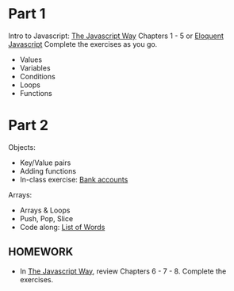 # Part 1
Intro to Javascript:
[The Javascript Way](https://github.com/thejsway/thejsway) Chapters 1 - 5 or [Eloquent Javascript](https://eloquentjavascript.net/) Complete the exercises as you go.
* Values
* Variables
* Conditions
* Loops
* Functions

# Part 2
Objects:
* Key/Value pairs
* Adding functions
* In-class exercise: [Bank accounts](https://github.com/thejsway/thejsway/blob/master/manuscript/chapter06.md#modeling-a-bank-account)

Arrays:
* Arrays & Loops
* Push, Pop, Slice
* Code along: [List of Words](https://github.com/thejsway/thejsway/blob/master/manuscript/chapter07.md#list-of-words)

## HOMEWORK
* In [The Javascript Way](https://github.com/thejsway/thejsway), review Chapters 6 - 7 - 8. Complete the exercises.
